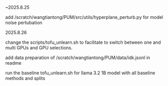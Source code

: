 


~2025.8.25

add /scratch/wangtiantong/PUM/src/utils/hyperplane_perturb.py for model noise pertubation



2025.8.26

change the scripts/tofu_unlearn.sh to facilitate to switch between one and multi GPUs and GPU selections.

add data preparation of /scratch/wangtiantong/PUM/data/idk.jsonl in readme

run the baseline tofu_unlearn.sh for llama 3.2 1B model with all baseline methods and splits


